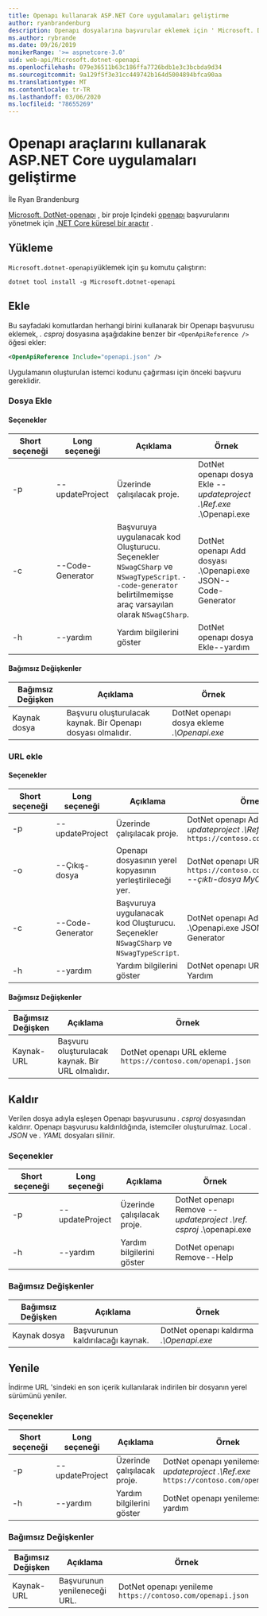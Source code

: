 ```yaml
---
title: Openapı kullanarak ASP.NET Core uygulamaları geliştirme
author: ryanbrandenburg
description: Openapı dosyalarına başvurular eklemek için ' Microsoft. DotNet-openapı ' aracının nasıl kullanılacağını gösterir.
ms.author: rybrande
ms.date: 09/26/2019
monikerRange: '>= aspnetcore-3.0'
uid: web-api/Microsoft.dotnet-openapi
ms.openlocfilehash: 079e36511b63c186ffa7726bdb1e3c3bcbda9d34
ms.sourcegitcommit: 9a129f5f3e31cc449742b164d5004894bfca90aa
ms.translationtype: MT
ms.contentlocale: tr-TR
ms.lasthandoff: 03/06/2020
ms.locfileid: "78655269"
---
```

# <a name="develop-aspnet-core-apps-using-openapi-tools"></a>Openapı araçlarını kullanarak ASP.NET Core uygulamaları geliştirme

İle Ryan Brandenburg

[Microsoft. DotNet-openapı](https://www.nuget.org/packages/Microsoft.dotnet-openapi) , bir proje Içindeki [openapı](https://github.com/OAI/OpenAPI-Specification) başvurularını yönetmek için [.NET Core küresel bir araçtır](/dotnet/core/tools/global-tools) .

## <a name="installation"></a>Yükleme

`Microsoft.dotnet-openapi`yüklemek için şu komutu çalıştırın:

```dotnetcli
dotnet tool install -g Microsoft.dotnet-openapi
```

## <a name="add"></a>Ekle

Bu sayfadaki komutlardan herhangi birini kullanarak bir Openapı başvurusu eklemek, *. csproj* dosyasına aşağıdakine benzer bir `<OpenApiReference />` öğesi ekler:

```xml
<OpenApiReference Include="openapi.json" />
```

Uygulamanın oluşturulan istemci kodunu çağırması için önceki başvuru gereklidir.

<!-- TODO: Restore after https://github.com/dotnet/AspNetCore/issues/12738
### Add Project

#### Options

| Short option | Long option | Description | Example |
|-------|------|-------|---------|
| -p|--project | The project to operate on. |dotnet openapi add project *--project .\Ref.csproj* ../Ref/ProjRef.csproj |

#### Arguments

|  Argument  | Description | Example |
|-------------|-------------|---------|
| source-file | The source to create a reference from. Must be a project file. |dotnet openapi add project *../Ref/ProjRef.csproj* | -->

### <a name="add-file"></a>Dosya Ekle

#### <a name="options"></a>Seçenekler

| Short seçeneği| Long seçeneği| Açıklama | Örnek |
|-------|------|-------|---------|
| -p|--updateProject | Üzerinde çalışılacak proje. |DotNet openapı dosya Ekle *--updateproject .\Ref.exe* .\Openapi.exe |
| -c|--Code-Generator| Başvuruya uygulanacak kod Oluşturucu. Seçenekler `NSwagCSharp` ve `NSwagTypeScript`. `--code-generator` belirtilmemişse araç varsayılan olarak `NSwagCSharp`.|DotNet openapı Add dosyası .\Openapi.exe JSON--Code-Generator
| -h|--yardım|Yardım bilgilerini göster|DotNet openapı dosya Ekle--yardım|

#### <a name="arguments"></a>Bağımsız Değişkenler

|  Bağımsız Değişken  | Açıklama | Örnek |
|-------------|-------------|---------|
| Kaynak dosya | Başvuru oluşturulacak kaynak. Bir Openapı dosyası olmalıdır. |DotNet openapı dosya ekleme *.\Openapi.exe* |

### <a name="add-url"></a>URL ekle

#### <a name="options"></a>Seçenekler

| Short seçeneği| Long seçeneği| Açıklama | Örnek |
|-------|------|-------------|---------|
| -p|--updateProject | Üzerinde çalışılacak proje. |DotNet openapı Add URL *--updateproject .\Ref.exe* `https://contoso.com/openapi.json` |
| -o|--Çıkış-dosya | Openapı dosyasının yerel kopyasının yerleştirileceği yer. |DotNet openapı URL ekleme `https://contoso.com/openapi.json` *--çıktı-dosya MyClient. JSON* |
| -c|--Code-Generator| Başvuruya uygulanacak kod Oluşturucu. Seçenekler `NSwagCSharp` ve `NSwagTypeScript`. |DotNet openapı Add dosyası .\Openapi.exe JSON--Code-Generator
| -h|--yardım|Yardım bilgilerini göster|DotNet openapı URL ekleme--Yardım|

#### <a name="arguments"></a>Bağımsız Değişkenler

|  Bağımsız Değişken  | Açıklama | Örnek |
|-------------|-------------|---------|
| Kaynak-URL | Başvuru oluşturulacak kaynak. Bir URL olmalıdır. |DotNet openapı URL ekleme `https://contoso.com/openapi.json` |

## <a name="remove"></a>Kaldır

Verilen dosya adıyla eşleşen Openapı başvurusunu *. csproj* dosyasından kaldırır. Openapı başvurusu kaldırıldığında, istemciler oluşturulmaz. Local *. JSON* ve *. YAML* dosyaları silinir.

### <a name="options"></a>Seçenekler

| Short seçeneği| Long seçeneği| Açıklama| Örnek |
|-------|------|------------|---------|
| -p|--updateProject | Üzerinde çalışılacak proje. |DotNet openapı Remove *--updateproject .\ref. csproj* .\openapi.exe |
| -h|--yardım|Yardım bilgilerini göster|DotNet openapı Remove--Help|

### <a name="arguments"></a>Bağımsız Değişkenler

|  Bağımsız Değişken  | Açıklama| Örnek |
| ------------|------------|---------|
| Kaynak dosya | Başvurunun kaldırılacağı kaynak. |DotNet openapı kaldırma *.\Openapi.exe* |

## <a name="refresh"></a>Yenile

İndirme URL 'sindeki en son içerik kullanılarak indirilen bir dosyanın yerel sürümünü yeniler.

### <a name="options"></a>Seçenekler

| Short seçeneği| Long seçeneği| Açıklama | Örnek |
|-------|------|-------------|---------|
| -p|--updateProject | Üzerinde çalışılacak proje. | DotNet openapı yenilemesi *--updateproject .\Ref.exe* `https://contoso.com/openapi.json` |
| -h|--yardım|Yardım bilgilerini göster|DotNet openapı yenilemesi--yardım|

### <a name="arguments"></a>Bağımsız Değişkenler

|  Bağımsız Değişken  | Açıklama | Örnek |
| ------------|-------------|---------|
| Kaynak-URL | Başvurunun yenileneceği URL. | DotNet openapı yenileme `https://contoso.com/openapi.json` |
